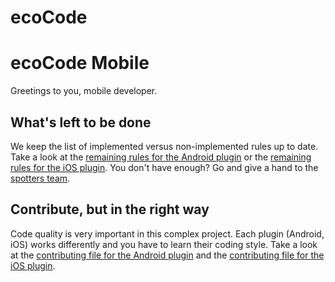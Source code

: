 # ecoCode

# ecoCode Mobile

Greetings to you, mobile developer.

## What's left to be done

We keep the list of implemented versus non-implemented rules up to date. Take a look at the [remaining rules for the Android plugin](https://github.com/green-code-initiative/ecoCode-mobile/blob/main/android-plugin/RULES.md) or the [remaining rules for the iOS plugin](https://github.com/green-code-initiative/ecoCode-mobile/blob/main/ios-plugin/RULES.md). You don't have enough? Go and give a hand to the [spotters team](https://github.com/green-code-initiative/ecoCode-challenge/blob/main/spotters.md).

## Contribute, but in the right way

Code quality is very important in this complex project. Each plugin (Android, iOS) works differently and you have to learn their coding style. Take a look at the [contributing file for the Android plugin](https://github.com/green-code-initiative/ecoCode-mobile/blob/main/ios-plugin/CONTRIBUTING.md) and the [contributing file for the iOS plugin](https://github.com/green-code-initiative/ecoCode-mobile/blob/main/android-plugin/CONTRIBUTING.md).
